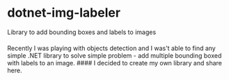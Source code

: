 # dotnet-img-labeler
Library to add bounding boxes and labels to images

#### 
Recently I was playing with objects detection and I was't able to find any simple .NET library to solve simple problem - add multiple bounding boxed with labels to an image. #### I decided to create my own library and share here.

